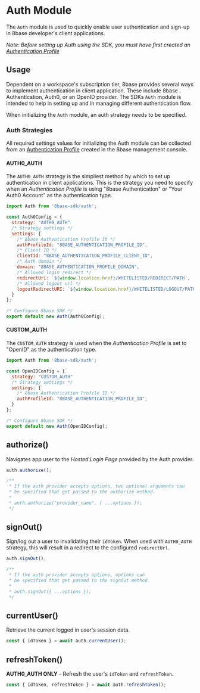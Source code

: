 # Auth Module

The `Auth` module is used to quickly enable user authentication and sign-up in 8base developer's client applications.

_Note: Before setting up Auth using the SDK, you must have first created an [Authentication Profile](https://docs.8base.com/docs/8base-console/authentication/#8base-authentication)_

## Usage

Dependent on a workspace's subscription tier, 8base provides several ways to implement authentication in client application. These include 8base Authentication, Auth0, or an OpenID provider. The SDKs `Auth` module is intended to help in setting up and in managing different authentication flow.

When initializing the `Auth` module, an auth strategy needs to be specified.

### Auth Strategies

All required settings values for initializing the Auth module can be collected from an [Authentication Profile](https://docs.8base.com/docs/8base-console/authentication/#8base-authentication) created in the 8base management console.

#### AUTH0_AUTH

The `AUTH0_AUTH` strategy is the simpliest method by which to set up authentication in client applications. This is the strategy you need to specify when an _Authentication Profile_ is using "8base Authentication" or "Your Auth0 Account" as the authentication type.

```javascript
import Auth from '8base-sdk/auth';

const Auth0Config = {
  strategy: "AUTH0_AUTH"
  /* Strategy settings */
  settings: {
    /* 8base Authentication Profile ID */
    authProfileId: "8BASE_AUTHENTICATION_PROFILE_ID",
    /* Client ID */
    clientId: "8BASE_AUTHENTICATION_PROFILE_CLIENT_ID",
    /* Auth domain */
    domain: "8BASE_AUTHENTICATION_PROFILE_DOMAIN",
    /* Allowed login redirect */
    redirectUri: `${window.location.href}/WHITELISTED/REDIRECT/PATH`,
    /* Allowed logout url */
    logoutRedirectURI: `${window.location.href}/WHITELISTED/LOGOUT/PATH`
  }
};

/* Configure 8base SDK */
export default new Auth(Auth0Config);
```

#### CUSTOM_AUTH

The `CUSTOM_AUTH` strategy is used when the _Authentication Profile_ is set to "OpenID" as the authentication type.

```javascript
import Auth from '8base-sdk/auth';

const OpenIDConfig = {
  strategy: "CUSTOM_AUTH"
  /* Strategy settings */
  settings: {
    /* 8base Authentication Profile ID */
    authProfileId: "8BASE_AUTHENTICATION_PROFILE_ID",
  }
};

/* Configure 8base SDK */
export default new Auth(OpenIDConfig);
```

## authorize()

Navigates app user to the _Hosted Login Page_ provided by the Auth provider.

```javascript
auth.authorize();

/**
 * If the auth provider accepts options, two optional arguments can
 * be specified that get passed to the authorize method.
 *
 * auth.authorize("provider_name", { ...options });
 */
```

## signOut()

Sign/log out a user to invalidating their `idToken`. When used with `AUTH0_AUTH` strategy, this will result in a redirect to the configured `redirectUrl`.

```javascript
auth.signOut();

/**
 * If the auth provider accepts options, options can
 * be specified that get passed to the signOut method.
 *
 * auth.signOut({ ...options });
 */
```

## currentUser()

Retrieve the current logged in user's session data.

```javascript
const { idToken } = await auth.currentUser();
```

## refreshToken()

**AUTH0_AUTH ONLY** - Refresh the user's `idToken` and `refreshToken`.

```javascript
const { idToken, refreshToken } = await auth.refreshToken();
```
